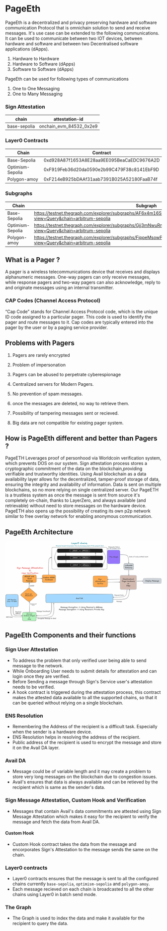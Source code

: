 # PageEth
PageEth is a decentralized and privacy preserving hardware and software communication Protocol that is omnichain solution to send and receive messages. It's use case can be extended to the following communications. It can be used to communicate between two IOT devices, between hardware and software and between two Decentralised software applications (dApps).

1. Hardware to Hardware
2. Hardware to Software (dApps)
3. Software to Software (dApps)

PageEth can be used for following types of communications

1. One to One Messaging
2. One to Many Messaging


### Sign Attestation
| chain  | attestation-id |
|------------|------------|
| base-sepolia  | onchain_evm_84532_0x2e9   |

### Layer0 Contracts
| Chain   | Contract   |
|------------|------------|
| Base-Sepolia | 0xd928A87f1653A8E28aa9EE095BeaCaEDC9676A2D |
| Optimism-Sepolia | 0xF919Feb36d20da0590e2b99C479F38c8141EbF9D |
| Polygon-amoy | 0xF214eB925bDAAf31aab7391B025A52180FaaB74f |

### Subgraphs
| Chain   | Subgraph   |
|------------|------------|
| Base-Sepolia | https://testnet.thegraph.com/explorer/subgraphs/AF6x4m16SywZ9jCNs7WjXssRaeMiagEiaKcP6wGEuPqR?view=Query&chain=arbitrum-sepolia |
| Optimism-Sepolia | https://testnet.thegraph.com/explorer/subgraphs/Gjj3mNwuRmAu8tHXdayetxrnuANgwv7M62j11qBmZ7NF?view=Query&chain=arbitrum-sepolia |
| Polygon-amoy | https://testnet.thegraph.com/explorer/subgraphs/FjppeMsowPDo1HpJ6orqHMJDzL78qqoT4RYYHkuAXECx?view=Query&chain=arbitrum-sepolia |

## What is a Pager ?
A pager is a wireless telecommunications device that receives and displays alphanumeric messages. One-way pagers can only receive messages, while response pagers and two-way pagers can also acknowledge, reply to and originate messages using an internal transmitter.

### CAP Codes (Channel Access Protocol)
“Cap Code” stands for Channel Access Protocol code, which is the unique ID code assigned to a particular pager. This code is used to identify the pager and route messages to it. Cap codes are typically entered into the pager by the user or by a paging service provider.

## Problems with Pagers

1. Pagers are rarely encrypted

2. Problem of impersonation

3. Pagers can be abused to perpetrate cyberespionage

4. Centralized servers for Modern Pagers.

5. No prevention of spam messages.

6. once the messages are deleted, no way to retrieve them.

7. Possibility of tampering messages sent or recieved.

8. Big data are not compatible for existing pager system.



## How is PageEth different and better than Pagers ?

PageETH Leverages proof of personhood via Worldcoin verification system, which prevents DOS on our system. Sign attestation process stores a cryptographic commitment of the data on the blockchain,providing verifiable and trustworthy identities. Using Avail blockchain as a data availability layer allows for the decentralized, tamper-proof storage of data, ensuring the integrity and availability of information. Data is sent on multiple blockchains, so no more relying on single centralized server. Our PageETH is a trustless system as once the message is sent from source it's completely on-chain, thanks to LayerZero, and always available (and retrievable) without need to store messages on the hardware device. PageETH also opens up the possibility of creating its own p2p network similar to free overlay network for enabling anonymous communication.

## PageEth Architecture

<img src="pageEth_Architecture.png" alt="PageEth Architecture">

## PageEth Components and their functions

### Sign User Attestation
* To address the problem that only verified user being able to send message to the network.
* While Onboarding User needs to submit details for attestation and can login once they are verified.
* Before Sending a message through Sign's Service user's attestation needs to be verified.
* A hook contract is triggered during the attestation process, this contract makes the attested data available to all the supported chains, so that it can be queried without relying on a single blockchain.

### ENS Resolution
* Remembering the Address of the recipient is a difficult task. Especially when the sender is a hardware device.
* ENS Resolution helps in resolving the address of the recipient.
* Public address of the recipient is used to encrypt the message and store it on the Avail DA layer.

### Avail DA
* Message could be of variable length and it may create a problem to store very long messages on the blockchain due to congestion issues.
* Avail's ensures that data is always available and can be retieved by the recipient which is same as the sender's data.

### Sign Message Attestation, Custom Hook and Verification
* Messages that contain Avail's data commitments are attested using Sign Message Attestation which makes it easy for the recipient to verify the message and fetch the data from Avail DA.

#### Custom Hook
* Custom Hook contract takes the data from the message and encorporates Sign's Attestation to the message sends the same on the chain.

### Layer0 contracts
* Layer0 contracts ensures that the message is sent to all the configured chains currently `base-sepolia`, `optimism-sepolia` and `polygon-amoy`.
* Each message recieved on each chain is broadcasted to all the other chains using Layer0 in batch send mode.
  

### The Graph
* The Graph is used to index the data and make it available for the recipient to query the data.
